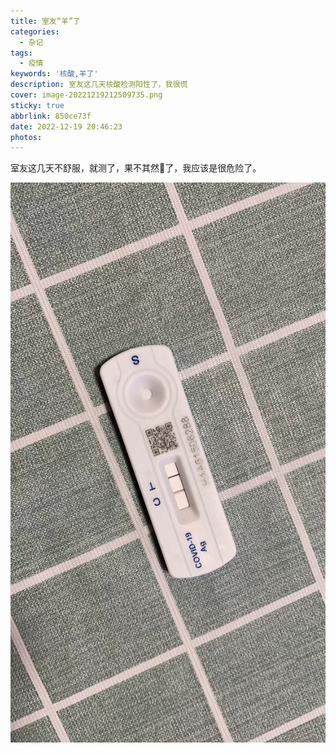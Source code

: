 ```yaml
---
title: 室友“羊”了
categories:
  - 杂记
tags:
  - 疫情
keywords: '核酸,羊了'
description: 室友这几天核酸检测阳性了，我很慌
cover: image-20221219212509735.png
sticky: true
abbrlink: 850ce73f
date: 2022-12-19 20:46:23
photos:
---
```


室友这几天不舒服，就测了，果不其然🐑了，我应该是很危险了。

<!-- more -->

![抗原检测阳性](20221219/image-20221219212509735.png)

